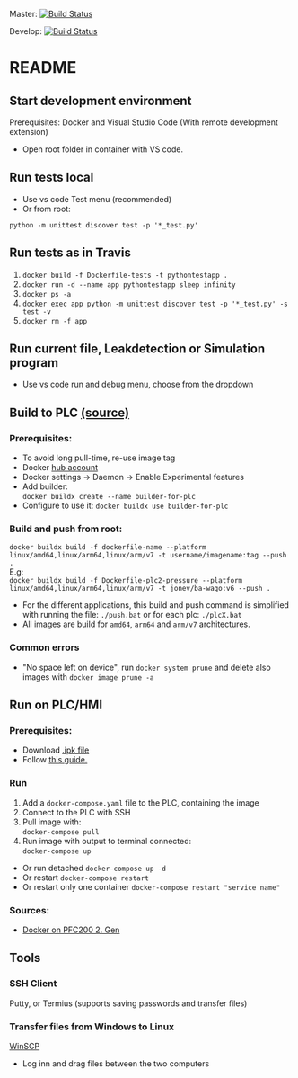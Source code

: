 Master: [![Build Status](https://travis-ci.com/jonev/wago-demo-plc-python.svg?branch=master)](https://travis-ci.com/jonev/wago-demo-plc-python)

Develop: [![Build Status](https://travis-ci.com/jonev/wago-demo-plc-python.svg?branch=develop)](https://travis-ci.com/jonev/wago-demo-plc-python)

# README

## Start development environment

Prerequisites: Docker and Visual Studio Code (With remote development extension)

- Open root folder in container with VS code.

## Run tests local

- Use vs code Test menu (recommended)
- Or from root:

```
python -m unittest discover test -p '*_test.py'
```

## Run tests as in Travis

1. `docker build -f Dockerfile-tests -t pythontestapp .`
2. `docker run -d --name app pythontestapp sleep infinity`
3. `docker ps -a`
4. `docker exec app python -m unittest discover test -p '*_test.py' -s test -v`
5. `docker rm -f app`

## Run current file, Leakdetection or Simulation program

- Use vs code run and debug menu, choose from the dropdown

## Build to PLC [(source)](https://www.docker.com/blog/multi-arch-images/)

### Prerequisites:

- To avoid long pull-time, re-use image tag
- Docker [hub account](https://hub.docker.com/)
- Docker settings -> Daemon -> Enable Experimental features
- Add builder:  
  `docker buildx create --name builder-for-plc`
- Configure to use it:
  `docker buildx use builder-for-plc`

### Build and push from root:

`docker buildx build -f dockerfile-name --platform linux/amd64,linux/arm64,linux/arm/v7 -t username/imagename:tag --push .`  
E.g:  
`docker buildx build -f Dockerfile-plc2-pressure --platform linux/amd64,linux/arm64,linux/arm/v7 -t jonev/ba-wago:v6 --push .`

- For the different applications, this build and push command is simplified with running the file: `./push.bat` or for each plc: `./plcX.bat`
- All images are build for `amd64`, `arm64` and `arm/v7` architectures.

### Common errors

- "No space left on device", run `docker system prune` and delete also images with `docker image prune -a`

## Run on PLC/HMI

### Prerequisites:

- Download [.ipk file](https://github.com/WAGO/docker-ipk/releases)
- Follow [this guide.](https://github.com/Wago-Norge/Docker-Support)

### Run

1. Add a `docker-compose.yaml` file to the PLC, containing the image
2. Connect to the PLC with SSH
3. Pull image with:  
   `docker-compose pull`
4. Run image with output to terminal connected:  
   `docker-compose up`

- Or run detached
  `docker-compose up -d`
- Or restart
  `docker-compose restart`
- Or restart only one container
  `docker-compose restart "service name"`

### Sources:

- [Docker on PFC200 2. Gen](https://github.com/Wago-Norge/Docker-Support)

## Tools

### SSH Client

Putty, or Termius (supports saving passwords and transfer files)

### Transfer files from Windows to Linux

[WinSCP](https://winscp.net/eng/download.php)

- Log inn and drag files between the two computers
